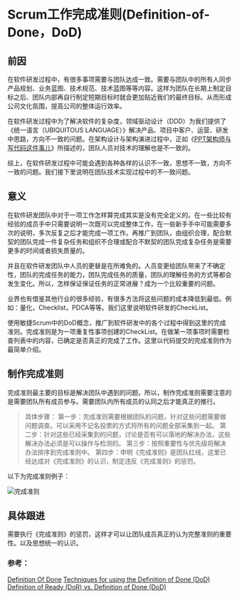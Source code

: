 # Scrum工作完成准则\(Definition-of-Done，DoD\)

## 前因

在软件研发过程中，有很多事项需要与团队达成一致。需要与团队中的所有人同步产品规划、业务蓝图、技术规范、技术蓝图等等内容。这样为团队在长期上制定目标之后、团队内部再自行制定短期目标时就会更加贴近我们的最终目标。从而形成公司文化氛围，提高公司的整体运行效率。

在软件研发过程中为了解决软件的复杂度，领域驱动设计（DDD）为我们提供了《统一语言（UBIQUITOUS LANGUAGE）》解决产品、项目中客户、运营、研发中思路，方向不一致的问题。在架构设计与架构演进过程中，正如《[PPT架构师与写代码这件事儿](https://mp.weixin.qq.com/s/BtVNp4woc6eG6N8OpBv8gw)》所描述的，团队人员对技术的理解也是不一致的。

综上，在软件研发过程中可能会遇到各种各样的认识不一致，思想不一致，方向不一致的问题。我们接下里说明在团队技术实现过程中的不一致问题。

## 意义

在软件研发团队中对于一项工作怎样算完成其实是没有完全定义的。在一些比较有经验的成员手中只需要说明一次既可以完成整体工作，在一些新手手中可能需要多次的说明，多次反复之后才能完成一项工作。再推广到团队，由组织合理，配合默契的团队完成一件复杂任务和组织不合理或配合不默契的团队完成复杂任务是需要更多的时间或者损失质量的。

并且在软件研发团队中人员的更替是在所难免的。人员变更给团队带来了不确定性，团队的完成任务的能力，团队完成任务的质量，团队的理解任务的方式等都会发生变化。所以，怎样保证保证任务的正常进展？成为一个比较重要的问题。

业界也有借鉴其他行业的很多经验，有很多方法将这些问题的成本降低到最低。例如：量化，Checklist，PDCA等等。我们这里说明软件研发的CheckList。

使用敏捷Scrum中的DoD概念，推广到软件研发中的各个过程中得到这里的完成准则。完成准则是为一项重复性事项创建的CheckList。在做某一项事项时需要检查列表中的内容，已确定是否真正的完成了工作。这里以代码提交的完成准则作为最简单介绍。

## 制作完成准则

完成准则最主要的目标是解决团队中遇到的问题。所以，制作完成准则需要注意的是需要团队所有成员参与。需要团队内所有成员的认同之后才能真正的推行。

> 具体步骤： 第一步：完成准则需要根据团队的问题，针对这些问题需要做问题调查。可以采用不记名投票的方式将所有的问题全部采集到一起。 第二步：针对这些已经采集到的问题，讨论是否有可以落地的解决办法，这些解决办法必须是可以操作与检测的。 第三步：按照重要性与优先级将解决办法排序到完成准则中。 第四步：申明《完成准则》是团队红线，这里已经达成对《完成准则》的认识，制定违反《完成准则》的惩罚。

以下为完成准则例子：

![&#x5B8C;&#x6210;&#x51C6;&#x5219;](https://upload-images.jianshu.io/upload_images/2454595-7a854da8337ac575.png?imageMogr2/auto-orient/strip%7CimageView2/2/w/1240)

## 具体跟进

需要执行《完成准则》的惩罚，这样才可以让团队成员真正的认为完整准则的重要性。以及思想统一的认识。

### 参考：

[Definition Of Done](https://www.quickscrum.com/ScrumGuide/186/sg-Definition-Of-Done) [Techniques for using the Definition of Done \(DoD\) ](https://www.scrum.org/resources/blog/techniques-using-definition-done-dod) [Definition of Ready \(DoR\) vs. Definition of Done \(DoD\)](https://www.linkedin.com/pulse/definition-ready-dor-vs-done-dod-brian-will)

